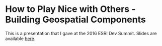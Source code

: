 # How to Play Nice with Others - Building Geospatial Components
This is a presentation that I gave at the 2016 ESRI Dev Summit. Slides are available [here](http://stdavis.github.io/playing-nice-with-others).
